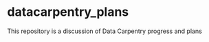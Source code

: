 datacarpentry_plans
===================

This repository is a discussion of Data Carpentry progress and plans